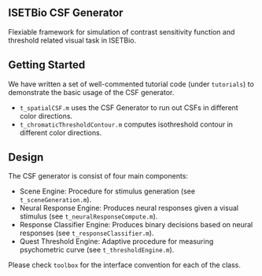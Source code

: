 ## ISETBio CSF Generator
Flexiable framework for simulation of contrast sensitivity function and threshold related visual task in ISETBio.

## Getting Started
We have written a set of well-commented tutorial code (under `tutorials`) to demonstrate the basic usage of the CSF generator.  

- `t_spatialCSF.m` uses the CSF Generator to run out CSFs in different color directions.  
- `t_chromaticThresholdContour.m` computes isothreshold contour in different color directions.

## Design
The CSF generator is consist of four main components:
- Scene Engine: Procedure for stimulus generation (see `t_sceneGeneration.m`). 
- Neural Response Engine: Produces neural responses given a visual stimulus (see `t_neuralResponseCompute.m`).  
- Response Classifier Engine: Produces binary decisions based on neural responses (see `t_responseClassifier.m`).
- Quest Threshold Engine: Adaptive procedure for measuring psychometric curve (see `t_thresholdEngine.m`).

Please check `toolbox` for the interface convention for each of the class.  

